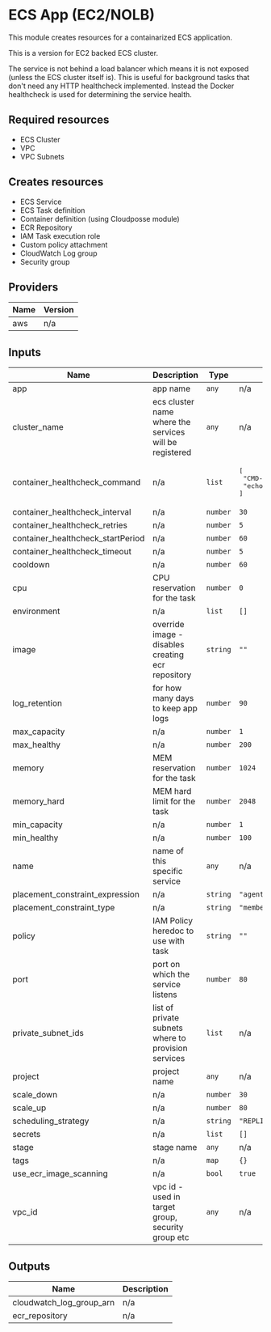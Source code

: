 # ECS App (EC2/NOLB)

This module creates resources for a containarized ECS application.

This is a version for EC2 backed ECS cluster.

The service is not behind a load balancer which means it is not exposed (unless the ECS cluster itself is). This is useful for background tasks that don't need any HTTP healthcheck implemented. Instead the Docker healthcheck is used for determining the service health.

## Required resources

- ECS Cluster
- VPC
- VPC Subnets

## Creates resources

- ECS Service
- ECS Task definition
- Container definition (using Cloudposse module)
- ECR Repository
- IAM Task execution role
- Custom policy attachment
- CloudWatch Log group
- Security group

## Providers

| Name | Version |
|------|---------|
| aws | n/a |

## Inputs

| Name | Description | Type | Default | Required |
|------|-------------|------|---------|:--------:|
| app | app name | `any` | n/a | yes |
| cluster\_name | ecs cluster name where the services will be registered | `any` | n/a | yes |
| container\_healthcheck\_command | n/a | `list` | <pre>[<br>  "CMD-SHELL",<br>  "echo"<br>]</pre> | no |
| container\_healthcheck\_interval | n/a | `number` | `30` | no |
| container\_healthcheck\_retries | n/a | `number` | `5` | no |
| container\_healthcheck\_startPeriod | n/a | `number` | `60` | no |
| container\_healthcheck\_timeout | n/a | `number` | `5` | no |
| cooldown | n/a | `number` | `60` | no |
| cpu | CPU reservation for the task | `number` | `0` | no |
| environment | n/a | `list` | `[]` | no |
| image | override image - disables creating ecr repository | `string` | `""` | no |
| log\_retention | for how many days to keep app logs | `number` | `90` | no |
| max\_capacity | n/a | `number` | `1` | no |
| max\_healthy | n/a | `number` | `200` | no |
| memory | MEM reservation for the task | `number` | `1024` | no |
| memory\_hard | MEM hard limit for the task | `number` | `2048` | no |
| min\_capacity | n/a | `number` | `1` | no |
| min\_healthy | n/a | `number` | `100` | no |
| name | name of this specific service | `any` | n/a | yes |
| placement\_constraint\_expression | n/a | `string` | `"agentConnected==true"` | no |
| placement\_constraint\_type | n/a | `string` | `"memberOf"` | no |
| policy | IAM Policy heredoc to use with task | `string` | `""` | no |
| port | port on which the service listens | `number` | `80` | no |
| private\_subnet\_ids | list of private subnets where to provision services | `list` | n/a | yes |
| project | project name | `any` | n/a | yes |
| scale\_down | n/a | `number` | `30` | no |
| scale\_up | n/a | `number` | `80` | no |
| scheduling\_strategy | n/a | `string` | `"REPLICA"` | no |
| secrets | n/a | `list` | `[]` | no |
| stage | stage name | `any` | n/a | yes |
| tags | n/a | `map` | `{}` | no |
| use\_ecr\_image\_scanning | n/a | `bool` | `true` | no |
| vpc\_id | vpc id - used in target group, security group etc | `any` | n/a | yes |

## Outputs

| Name | Description |
|------|-------------|
| cloudwatch\_log\_group\_arn | n/a |
| ecr\_repository | n/a |
